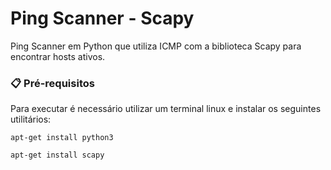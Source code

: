 # Ping Scanner - Scapy

Ping Scanner em Python que utiliza ICMP com a biblioteca Scapy para encontrar hosts ativos.

### 📋 Pré-requisitos

Para executar é necessário utilizar um terminal linux e instalar os seguintes utilitários:
```
apt-get install python3
```
```
apt-get install scapy
```
